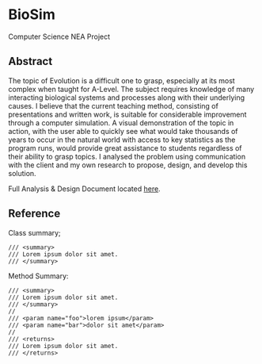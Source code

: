 # BioSim
Computer Science NEA Project

## Abstract
The topic of Evolution is a difficult one to grasp, especially at its most complex when taught for A-Level. The subject requires knowledge of many interacting biological systems and processes along with their underlying causes. I believe that the current teaching method, consisting of presentations and written work, is suitable for considerable improvement through a computer simulation. A visual demonstration of the topic in action, with the user able to quickly see what would take thousands of years to occur in the natural world with access to key statistics as the program runs, would provide great assistance to students regardless of their ability to grasp topics. I analysed the problem using communication with the client and my own research to propose, design, and develop this solution.

Full Analysis & Design Document located [here](https://gitlab.com/kitdacatsun/Computing-NEA).

## Reference
Class summary;
```
/// <summary>
/// Lorem ipsum dolor sit amet.
/// </summary>
```

Method Summary:
```
/// <summary>
/// Lorem ipsum dolor sit amet.
/// </summary>
//
/// <param name="foo">lorem ipsum</param>
/// <param name="bar">dolor sit amet</param>
//
/// <returns>
/// Lorem ipsum dolor sit amet.
/// </returns>
```